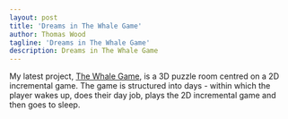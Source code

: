 ```yaml
---
layout: post
title: 'Dreams in The Whale Game'
author: Thomas Wood
tagline: 'Dreams in The Whale Game'
description: Dreams in The Whale Game
---
```


<p align="left">
  My latest project, <a href="https://helloimtw.me/pages/whale-game.html">The Whale Game</a>, is a 3D puzzle room centred on a 2D incremental game. The game is structured into days - within which the player wakes up, does their day job, plays the 2D incremental game and then goes to sleep. 
</p>
